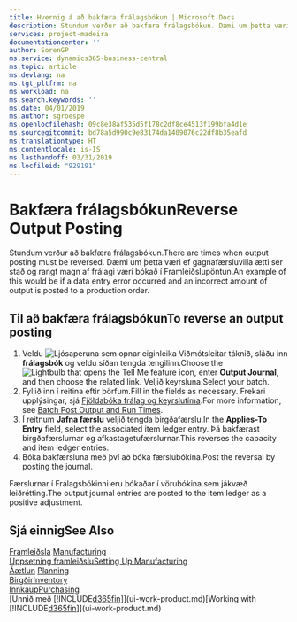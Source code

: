 ```yaml
---
title: Hvernig á að bakfæra frálagsbókun | Microsoft Docs
description: Stundum verður að bakfæra frálagsbókun. Dæmi um þetta væri ef gagnafærsluvilla ætti sér stað og rangt magn af frálagi væri bókað í Framleiðslupöntun.
services: project-madeira
documentationcenter: ''
author: SorenGP
ms.service: dynamics365-business-central
ms.topic: article
ms.devlang: na
ms.tgt_pltfrm: na
ms.workload: na
ms.search.keywords: ''
ms.date: 04/01/2019
ms.author: sgroespe
ms.openlocfilehash: 09c8e38af535d5f178c2df8ce4513f199bfa4d1e
ms.sourcegitcommit: bd78a5d990c9e83174da1409076c22df8b35eafd
ms.translationtype: HT
ms.contentlocale: is-IS
ms.lasthandoff: 03/31/2019
ms.locfileid: "929191"
---
```

# <a name="reverse-output-posting"></a><span data-ttu-id="dbece-104">Bakfæra frálagsbókun</span><span class="sxs-lookup"><span data-stu-id="dbece-104">Reverse Output Posting</span></span>
<span data-ttu-id="dbece-105">Stundum verður að bakfæra frálagsbókun.</span><span class="sxs-lookup"><span data-stu-id="dbece-105">There are times when output posting must be reversed.</span></span> <span data-ttu-id="dbece-106">Dæmi um þetta væri ef gagnafærsluvilla ætti sér stað og rangt magn af frálagi væri bókað í Framleiðslupöntun.</span><span class="sxs-lookup"><span data-stu-id="dbece-106">An example of this would be if a data entry error occurred and an incorrect amount of output is posted to a production order.</span></span>  

## <a name="to-reverse-an-output-posting"></a><span data-ttu-id="dbece-107">Til að bakfæra frálagsbókun</span><span class="sxs-lookup"><span data-stu-id="dbece-107">To reverse an output posting</span></span>  
1.  <span data-ttu-id="dbece-108">Veldu ![Ljósaperuna sem opnar eiginleika Viðmótsleitar](media/ui-search/search_small.png "Segðu mér hvað þú vilt gera") táknið, sláðu inn **frálagsbók** og veldu síðan tengda tengilinn.</span><span class="sxs-lookup"><span data-stu-id="dbece-108">Choose the ![Lightbulb that opens the Tell Me feature](media/ui-search/search_small.png "Tell me what you want to do") icon, enter **Output Journal**, and then choose the related link.</span></span> <span data-ttu-id="dbece-109">Veljið keyrsluna.</span><span class="sxs-lookup"><span data-stu-id="dbece-109">Select your batch.</span></span>  
2. <span data-ttu-id="dbece-110">Fyllið inn í reitina eftir þörfum.</span><span class="sxs-lookup"><span data-stu-id="dbece-110">Fill in the fields as necessary.</span></span> <span data-ttu-id="dbece-111">Frekari upplýsingar, sjá [Fjöldabóka frálag og keyrslutíma](production-how-to-post-output-quantity.md).</span><span class="sxs-lookup"><span data-stu-id="dbece-111">For more information, see [Batch Post Output and Run Times](production-how-to-post-output-quantity.md).</span></span>
3.  <span data-ttu-id="dbece-112">Í reitnum **Jafna færslu** veljið tengda birgðafærslu.</span><span class="sxs-lookup"><span data-stu-id="dbece-112">In the **Applies-To Entry** field, select the associated item ledger entry.</span></span> <span data-ttu-id="dbece-113">Þá bakfærast birgðafærslurnar og afkastagetufærslurnar.</span><span class="sxs-lookup"><span data-stu-id="dbece-113">This reverses the capacity and item ledger entries.</span></span>  
4. <span data-ttu-id="dbece-114">Bóka bakfærsluna með því að bóka færslubókina.</span><span class="sxs-lookup"><span data-stu-id="dbece-114">Post the reversal by posting the journal.</span></span>  

<span data-ttu-id="dbece-115">Færslurnar í Frálagsbókinni eru bókaðar í vörubókina sem jákvæð leiðrétting.</span><span class="sxs-lookup"><span data-stu-id="dbece-115">The output journal entries are posted to the item ledger as a positive adjustment.</span></span>  

## <a name="see-also"></a><span data-ttu-id="dbece-116">Sjá einnig</span><span class="sxs-lookup"><span data-stu-id="dbece-116">See Also</span></span>  
 <span data-ttu-id="dbece-117">[Framleiðsla](production-manage-manufacturing.md)  </span><span class="sxs-lookup"><span data-stu-id="dbece-117">[Manufacturing](production-manage-manufacturing.md)  </span></span>  
 [<span data-ttu-id="dbece-118">Uppsetning framleiðslu</span><span class="sxs-lookup"><span data-stu-id="dbece-118">Setting Up Manufacturing</span></span>](production-configure-production-processes.md)  
 <span data-ttu-id="dbece-119">[Áætlun](production-planning.md)    </span><span class="sxs-lookup"><span data-stu-id="dbece-119">[Planning](production-planning.md)    </span></span>  
 [<span data-ttu-id="dbece-120">Birgðir</span><span class="sxs-lookup"><span data-stu-id="dbece-120">Inventory</span></span>](inventory-manage-inventory.md)  
 [<span data-ttu-id="dbece-121">Innkaup</span><span class="sxs-lookup"><span data-stu-id="dbece-121">Purchasing</span></span>](purchasing-manage-purchasing.md)  
 <span data-ttu-id="dbece-122">[Unnið með [!INCLUDE[d365fin](includes/d365fin_md.md)]](ui-work-product.md)</span><span class="sxs-lookup"><span data-stu-id="dbece-122">[Working with [!INCLUDE[d365fin](includes/d365fin_md.md)]](ui-work-product.md)</span></span>  
